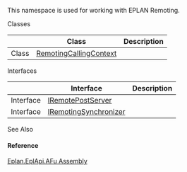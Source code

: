 This namespace is used for working with EPLAN Remoting.

Classes

|  | Class | Description |
| --- | --- | --- |
| Class | [RemotingCallingContext](Eplan.EplApi.AFu~Eplan.EplApi.RemoteServer.RemotingCallingContext.html) |  |

Interfaces

|  | Interface | Description |
| --- | --- | --- |
| Interface | [IRemotePostServer](Eplan.EplApi.AFu~Eplan.EplApi.RemoteServer.IRemotePostServer.html) |  |
| Interface | [IRemotingSynchronizer](Eplan.EplApi.AFu~Eplan.EplApi.RemoteServer.IRemotingSynchronizer.html) |  |

See Also

#### Reference

[Eplan.EplApi.AFu Assembly](Eplan.EplApi.AFu.html)